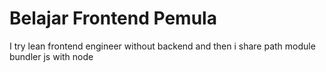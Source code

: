 # Belajar Frontend Pemula
I try lean frontend engineer without backend and then i share path module bundler js with node

